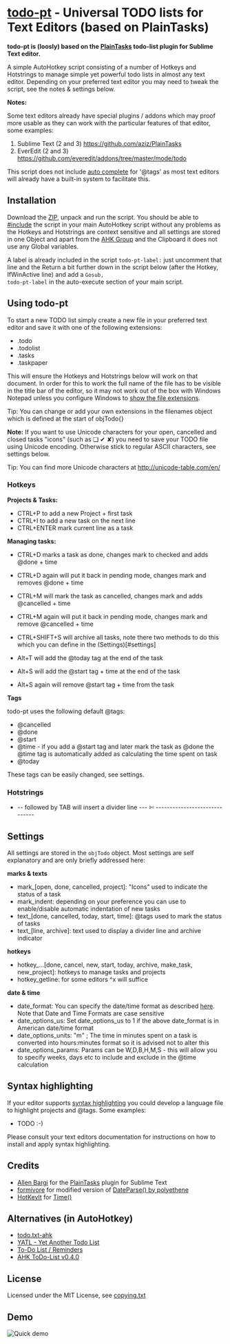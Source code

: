 ﻿# [todo-pt](https://github.com/hi5/todo-pt) - Universal TODO lists for Text Editors (based on PlainTasks)

__todo-pt is (loosly) based on the [PlainTasks](https://github.com/aziz/PlainTasks) todo-list plugin for Sublime Text editor.__

A simple AutoHotkey script consisting of a number of Hotkeys and Hotstrings to manage
simple yet powerful todo lists in almost any text editor. Depending on your preferred
text editor you may need to tweak the script, see the notes & settings below.

**Notes:**

Some text editors already have special plugins / addons which may proof more
usable as they can work with the particular features of that editor, some examples:

1. Sublime Text (2 and 3) <https://github.com/aziz/PlainTasks>
2. EverEdit (2 and 3) <https://github.com/everedit/addons/tree/master/mode/todo>

This script does not include [auto complete](http://en.wikipedia.org/wiki/Auto_complete)
for '@tags' as most text editors will already have a built-in system to facilitate this.

## Installation

Download the [ZIP](https://github.com/hi5/todo-pt/archive/master.zip), unpack and run the script.
You should be able to [#include](http://ahkscript.org/docs/commands/_Include.htm) the script
in your main AutoHotkey script without any problems as the Hotkeys and Hotstrings are context
sensitive and all settings are stored in one Object and apart from the [AHK Group](http://ahkscript.org/docs/commands/GroupAdd.htm)
and the Clipboard it does not use any Global variables.

A label is already included in the script <code>todo-pt-label:</code> just uncomment that 
line and the Return a bit further down in the script below (after the Hotkey, IfWinActive line) 
and add a <code>Gosub, todo-pt-label</code> in the auto-execute section of your main script.

## Using todo-pt

To start a new TODO list simply create a new file in your preferred text editor and
save it with one of the following extensions:

* .todo
* .todolist
* .tasks
* .taskpaper

This will ensure the Hotkeys and Hotstrings below will work on that document. In order
for this to work the full name of the file has to be visible in the title bar of the
editor, so it may not work out of the box with Windows Notepad unless you configure
Windows to [show the file extensions](http://www.bleepingcomputer.com/tutorials/how-to-show-file-extensions-in-windows/).

Tip: You can change or add your own extensions in the filenames object which is defined at the start of objTodo{}

**Note:** If you want to use Unicode characters for your open, cancelled and closed tasks
"icons" (such as ❑ ✔ ✘) you need to save your TODO file using Unicode encoding. Otherwise
stick to regular ASCII characters, see settings below.

Tip: You can find more Unicode characters at http://unicode-table.com/en/

### Hotkeys

**Projects & Tasks:**

* CTRL+P to add a new Project + first task
* CTRL+I to add a new task on the next line
* CTRL+ENTER mark current line as a task

**Managing tasks:**

* CTRL+D marks a task as done, changes mark to checked and adds @done + time
* CTRL+D again will put it back in pending mode, changes mark and removes @done + time
* CTRL+M will mark the task as cancelled, changes mark and adds @cancelled + time
* CTRL+M again will put it back in pending mode, changes mark and remove @cancelled + time
* CTRL+SHIFT+S will archive all tasks, note there two methods to do this which you can define in the (Settings)[#settings]

* Alt+T will add the @today tag at the end of the task
* Alt+S will add the @start tag + time at the end of the task
* Alt+S again will remove @start tag + time from the task

**Tags**

todo-pt uses the following default @tags:

* @cancelled
* @done
* @start
* @time - if you add a @start tag and later mark the task as @done the @time tag is automatically added as calculating the time spent on task
* @today

These tags can be easily changed, see settings.

### Hotstrings

* -- followed by TAB will insert a divider line --- ✄ ------------------------------

## Settings

All settings are stored in the <code>objTodo</code> object. Most settings are self explanatory
and are only briefly addressed here:

**marks & texts**

* mark_[open, done, cancelled, project]: "Icons" used to indicate the status of a task
* mark_indent: depending on your preference you can use to enable/disable automatic indentation of new tasks
* text_[done, cancelled, today, start, time]: @tags used to mark the status of tasks
* text_[line, archive]: text used to display a divider line and archive indicator

**hotkeys**

* hotkey_...[done, cancel, new, start, today, archive, make_task, new_project]: hotkeys to manage tasks and projects
* hotkey_getline: for some editors ^x will suffice

**date & time**

* date_format: You can specify the date/time format as described [here](http://ahkscript.org/docs/commands/FormatTime.htm). Note that Date and Time Formats are case sensitive
* date_options_us: Set date_options_us to 1 if the above date_format is in American date/time format
* date_options_units: "m" ; The time in minutes spent on a task is converted into hours:minutes format so it is advised not to alter this
* date_options_params: Params can be W,D,B,H,M,S - this will allow you to specify weeks, days etc to include and exclude in the @time calculation

## Syntax highlighting

If your editor supports [syntax highlighting](http://en.wikipedia.org/wiki/Syntax_highlighting) you could
develop a language file to highlight projects and @tags. Some examples:

* TODO :-)

Please consult your text editors documentation for instructions on how to install and apply syntax highlighting.

## Credits

* [Allen Bargi](https://github.com/aziz/) for the [PlainTasks](https://github.com/aziz/PlainTasks) plugin for Sublime Text
* [formivore](http://www.autohotkey.com/board/topic/18760-date-parser-convert-any-date-format-to-yyyymmddhh24miss/page-5#entry561591) for modified version of [DateParse() by polyethene](https://github.com/polyethene/AutoHotkey-Scripts/blob/master/DateParse.ahk)
* [HotKeyIt](http://www.autohotkey.net/~HotKeyIt/) for [Time()](http://www.autohotkey.com/board/topic/42668-time-count-days-hours-minutes-seconds-between-dates/)

## Alternatives (in AutoHotkey)

* [todo.txt-ahk](https://github.com/jdiamond/todo.txt-ahk)
* [YATL - Yet Another Todo List](https://github.com/melvincarvalho/yatl)
* [To-Do List / Reminders](http://www.autohotkey.com/board/topic/57455-to-do-list-reminders/)
* [AHK ToDo-List v0.4.0](http://www.autohotkey.com/board/topic/2878-ahk-todo-list-v040/)

## License

Licensed under the MIT License, see [copying.txt](COPYING.TXT)

## Demo

![Quick demo](https://raw.github.com/hi5/_resources/master/todo-pt-demo.gif)

